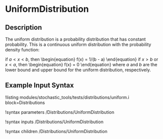 # UniformDistribution

## Description
The uniform distribution is a probability distribution that has constant probability.
This is a continuous uniform distribution with the probability density function:

if $a < x < b$, then
\begin{equation}
f(x) = 1/(b - a)
\end{equation}
if $x > b$ or $x < a$, then
\begin{equation}
f(x) = 0
\end{equation}
where $a$ and $b$ are the lower bound and upper bound for the uniform distribution, respectively.

## Example Input Syntax

!listing modules/stochastic_tools/tests/distributions/uniform.i block=Distributions

!syntax parameters /Distributions/UniformDistribution

!syntax inputs /Distributions/UniformDistribution

!syntax children /Distributions/UniformDistribution
